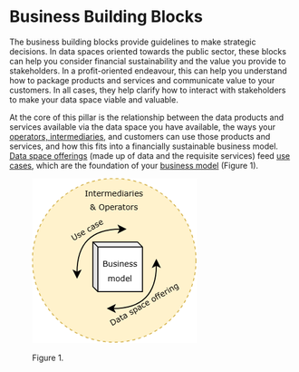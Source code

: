 # Business Building Blocks

The business building blocks provide guidelines to make strategic decisions. In data spaces oriented towards the public sector, these blocks can help you consider financial sustainability and the value you provide to stakeholders. In a profit-oriented endeavour, this can help you understand how to package products and services and communicate value to your customers. In all cases, they help clarify how to interact with stakeholders to make your data space viable and valuable.

At the core of this pillar is the relationship between the data products and services available via the data space you have available, the ways your [operators, intermediaries,](https://dssc.eu/space/BVE2/1071253470) and customers can use those products and services, and how this fits into a financially sustainable business model. [Data space offerings](https://dssc.eu/space/BVE2/1071253231) (made up of data and the requisite services) feed [use cases](https://dssc.eu/space/BVE2/1071253123), which are the foundation of your [business model](https://dssc.eu/space/BVE2/1071252828) (Figure 1).

<figure><img src="../../.gitbook/assets/image (2).png" alt=""><figcaption><p>Figure 1.</p></figcaption></figure>


